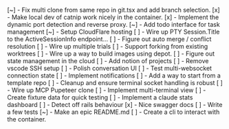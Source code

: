 [~] - Fix multi clone from same repo in git.tsx and add branch selection.
[x] - Make local dev of catnip work nicely in the container.
[x] - Implement the dynamic port detection and reverse proxy.
[~] - Add todo interface for task management
[~] - Setup CloudFlare hosting
[ ] - Wire up PTY Session.Title to the ActiveSessionInfo endpoint...
[ ] - Figure out auto merge / conflict resolution
[ ] - Wire up multiple trials
[ ] - Support forking from existing worktrees
[ ] - Wire up a way to build images using depot.
[ ] - Figure out state management in the cloud
[ ] - Add notion of projects
[ ] - Remove vscode SSH setup
[ ] - Polish conversation UI
[ ] - Test multi-websocket connection state
[ ] - Implement notifications
[ ] - Add a way to start from a template repo
[ ] - Cleanup and ensure terminal socket handling is robust
[ ] - Wire up MCP Pupeteer clone
[ ] - Implement multi-terminal view
[ ] - Create fixture data for quick testing
[ ] - Implement a claude stats dashboard
[ ] - Detect off rails behaviour
[x] - Nice swagger docs
[ ] - Write a few tests
[~] - Make an epic README.md
[ ] - Create a cli to interact with the container.
